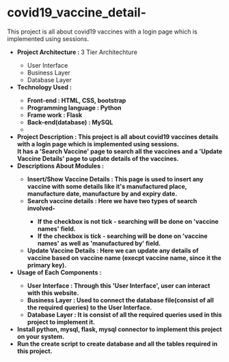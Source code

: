 # covid19_vaccine_detail-

This project is all about covid19 vaccines with a login page which is implemented using sessions.
<ul>
<li><b> Project Architecture : </b> 3 Tier Architechture</li>
  <ul>
    <li> User Interface </li>
    <li> Business Layer </li>
    <li> Database Layer </li>
  </ul>

<li><b> Technology Used : </b> </li>
    <ul>
      <li> <b> Front-end : <b> HTML, CSS, bootstrap </li>
      <li> <b> Programming language : </b> Python </li>
      <li> <b> Frame work : </b> Flask </li>
      <li> <b> Back-end(database) : </b> MySQL </li>
      <li>
   </ul>

<li><b> Project Description : </b> This project is all about covid19 vaccines details with a login page which is implemented using sessions.</br> 
  It has a 'Search Vaccine' page to search all the vaccines and a 'Update Vaccine Details' page to update details of the vaccines.</li>

<li><b> Descriptions About Modules : </b></li>
  <ul>
    <li>Insert/Show Vaccine Details : This page is used to insert any vaccine with some details like it's manufactured place, manufacture date, manufacture by and expiry date.       </li>
    <li>Search vaccine details : Here we have two types of search involved-</li>
                              <ul>
                                 <li> If the checkbox is not tick - searching will be done on 'vaccine names' field.
                                 <li> If the checkbox is tick - searching will be done on 'vaccine names' as well as 'manufactured by' field.
                              </ul>
    <li>Update Vaccine Details : Here we can update any details of vaccine based on vaccine name (execpt vaccine name, since it the primary key).</li>
  </ul>
<li><b> Usage of Each Components : </b></li>
  <ul>
    <li> User Interface : Through this 'User Interface', user can interact with this website.</li>
    <li> Business Layer : Used to connect the database file(consist of all the required queries) to the User Interface.</li>
    <li>  Database Layer : It is consist of all the required queries used in this project to implement it.</li>
  </ul>

<li>Install python, mysql, flask, mysql connector to implement this project on your system.</li>

<li>Run the create script to create database and all the tables required in this project.</li>
</ul>
